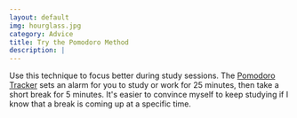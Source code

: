 ```yaml
---
layout: default
img: hourglass.jpg
category: Advice
title: Try the Pomodoro Method
description: |
---
```

  Use this technique to focus better during study sessions. The [Pomodoro Tracker](https://pomodoro-tracker.com/) sets an alarm for you to study or work for 25 minutes, then take a short break for 5 minutes.  It's easier to convince myself to keep studying if I know that a break is coming up at a specific time.
